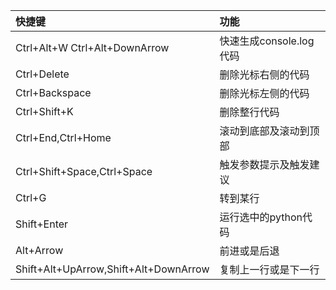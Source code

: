 | 快捷键 | 功能 |
| :--- | :--- |
| Ctrl+Alt+W Ctrl+Alt+DownArrow | 快速生成console.log代码 |
| Ctrl+Delete | 删除光标右侧的代码 |
| Ctrl+Backspace | 删除光标左侧的代码 |
| Ctrl+Shift+K | 删除整行代码 |
| Ctrl+End,Ctrl+Home | 滚动到底部及滚动到顶部 |
| Ctrl+Shift+Space,Ctrl+Space | 触发参数提示及触发建议 |
| Ctrl+G | 转到某行 |
| Shift+Enter | 运行选中的python代码 |
| Alt+Arrow | 前进或是后退 |
| Shift+Alt+UpArrow,Shift+Alt+DownArrow | 复制上一行或是下一行 |



